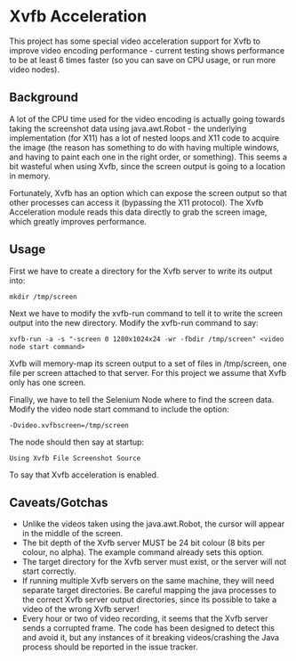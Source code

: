 Xvfb Acceleration
=================

This project has some special video acceleration support for Xvfb to improve video encoding performance - current testing shows performance to be at least 6 times faster (so you can save on CPU usage, or run more video nodes).

## Background

A lot of the CPU time used for the video encoding is actually going towards taking the screenshot data using java.awt.Robot - the underlying implementation (for X11) has a lot of nested loops and X11 code to acquire the image (the reason has something to do with having multiple windows, and having to paint each one in the right order, or something). This seems a bit wasteful when using Xvfb, since the screen output is going to a location in memory.

Fortunately, Xvfb has an option which can expose the screen output so that other processes can access it (bypassing the X11 protocol). The Xvfb Acceleration module reads this data directly to grab the screen image, which greatly improves performance.

## Usage

First we have to create a directory for the Xvfb server to write its output into:

    mkdir /tmp/screen

Next we have to modify the xvfb-run command to tell it to write the screen output into the new directory. Modify the xvfb-run command to say:

    xvfb-run -a -s "-screen 0 1280x1024x24 -wr -fbdir /tmp/screen" <video node start command>

Xvfb will memory-map its screen output to a set of files in /tmp/screen, one file per screen attached to that server. For this project we assume that Xvfb only has one screen.

Finally, we have to tell the Selenium Node where to find the screen data. Modify the video node start command to include the option:

    -Dvideo.xvfbscreen=/tmp/screen

The node should then say at startup:

    Using Xvfb File Screenshot Source

To say that Xvfb acceleration is enabled.

## Caveats/Gotchas

* Unlike the videos taken using the java.awt.Robot, the cursor will appear in the middle of the screen.
* The bit depth of the Xvfb server MUST be 24 bit colour (8 bits per colour, no alpha). The example command already sets this option.
* The target directory for the Xvfb server must exist, or the server will not start correctly.
* If running multiple Xvfb servers on the same machine, they will need separate target directories. Be careful mapping the java processes to the correct Xvfb server output directories, since its possible to take a video of the wrong Xvfb server!
* Every hour or two of video recording, it seems that the Xvfb server sends a corrupted frame. The code has been designed to detect this and avoid it, but any instances of it breaking videos/crashing the Java process should be reported in the issue tracker.
